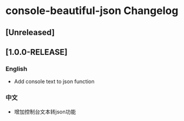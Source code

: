 <!-- Keep a Changelog guide -> https://keepachangelog.com -->

# console-beautiful-json Changelog

## [Unreleased]

## [1.0.0-RELEASE]

### English

- Add console text to json function

### 中文

- 增加控制台文本转json功能
